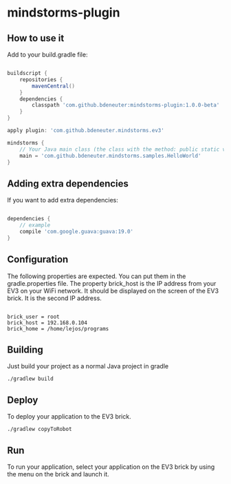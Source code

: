 # mindstorms-plugin

## How to use it

Add to your build.gradle file:

```groovy

buildscript {
    repositories {
        mavenCentral()
    }
    dependencies {
        classpath 'com.github.bdeneuter:mindstorms-plugin:1.0.0-beta'
    }
}

apply plugin: 'com.github.bdeneuter.mindstorms.ev3'

mindstorms {
    // Your Java main class (the class with the method: public static void main(String ... args))
    main = 'com.github.bdeneuter.mindstorms.samples.HelloWorld'
}

```
## Adding extra dependencies

If you want to add extra dependencies:

```groovy

dependencies {
    // example
    compile 'com.google.guava:guava:19.0'
}

```

## Configuration

The following properties are expected. You can put them in the gradle.properties file.
The property brick_host is the IP address from your EV3 on your WiFi network. It should be displayed on the screen of the EV3 brick. It is the second IP address.

```properties

brick_user = root
brick_host = 192.168.0.104
brick_home = /home/lejos/programs

```

## Building

Just build your project as a normal Java project in gradle

```
./gradlew build
```

## Deploy

To deploy your application to the EV3 brick.

```
./gradlew copyToRobot
```

## Run

To run your application, select your application on the EV3 brick by using the menu on the brick and launch it.
